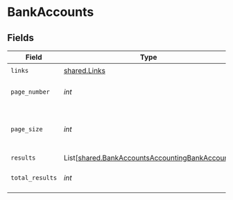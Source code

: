 # BankAccounts


## Fields

| Field                                                                                                      | Type                                                                                                       | Required                                                                                                   | Description                                                                                                |
| ---------------------------------------------------------------------------------------------------------- | ---------------------------------------------------------------------------------------------------------- | ---------------------------------------------------------------------------------------------------------- | ---------------------------------------------------------------------------------------------------------- |
| `links`                                                                                                    | [shared.Links](../../models/shared/links.md)                                                               | :heavy_check_mark:                                                                                         | N/A                                                                                                        |
| `page_number`                                                                                              | *int*                                                                                                      | :heavy_check_mark:                                                                                         | Current page number.                                                                                       |
| `page_size`                                                                                                | *int*                                                                                                      | :heavy_check_mark:                                                                                         | Number of items to return in results array.                                                                |
| `results`                                                                                                  | List[[shared.BankAccountsAccountingBankAccount](../../models/shared/bankaccountsaccountingbankaccount.md)] | :heavy_minus_sign:                                                                                         | N/A                                                                                                        |
| `total_results`                                                                                            | *int*                                                                                                      | :heavy_check_mark:                                                                                         | Total number of items.                                                                                     |